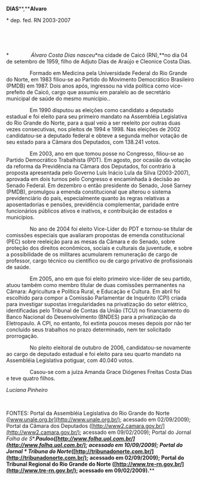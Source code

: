 **DIAS****,****Alvaro**

\* dep. fed. RN 2003-2007

 

 

*               **Álvaro Costa Dias* nasceu**na cidade de Caicó
(RN),**no dia 04 de setembro de 1959, filho de Adjuto Dias de Araújo e
Cleonice Costa Dias.

                Formado em Medicina pela Universidade Federal do Rio
Grande do Norte, em 1983 filiou-se ao Partido do Movimento Democrático
Brasileiro (PMDB) em 1987. Dois anos após, ingressou na vida política
como vice-prefeito de Caicó, cargo que assumiu em paralelo ao de
secretário municipal de saúde do mesmo município..

                Em 1990 disputou as eleições como candidato a deputado
estadual e foi eleito para seu primeiro mandato na Assembléia
Legislativa do Rio Grande do Norte, para a qual veio a ser reeleito por
outras duas vezes consecutivas, nos pleitos de 1994 e 1998. Nas eleições
de 2002 candidatou-se a deputado federal e obteve a segunda melhor
votação de seu estado para a Câmara dos Deputados, com 138.241 votos.

                Em 2003, ano em que tomou posse no Congresso, filiou-se
ao Partido Democrático Trabalhista (PDT). Em agosto, por ocasião da
votação da reforma da Previdência na Câmara dos Deputados, foi contrário
à proposta apresentada pelo Governo Luís Inácio Lula da Silva
(2003-2007), aprovada em dois turnos pelo Congresso e encaminhada à
decisão ao Senado Federal. Em dezembro o então presidente do Senado,
José Sarney (PMDB), promulgou a emenda constitucional que alterou o
sistema previdenciário do país, especialmente quanto às regras relativas
a aposentadorias e pensões, previdência complementar, paridade entre
funcionários públicos ativos e inativos, e contribuição de estados e
municípios.

                No ano de 2004 foi eleito Vice-Líder do PDT e tornou-se
titular de comissões especiais que avaliaram propostas de emenda
constitucional (PEC) sobre reeleição para as mesas da Câmara e do
Senado, sobre proteção dos direitos econômicos, sociais e culturais da
juventude, e sobre a possibilidade de os militares acumularem
remuneração de cargo de professor, cargo técnico ou científico ou de
cargo privativo de profissionais de saúde.

                Em 2005, ano em que foi eleito primeiro vice-líder de
seu partido, atuou também como membro titular de duas comissões
permanentes na Câmara: Agricultura e Política Rural, e Educação e
Cultura. Em abril foi escolhido para compor a Comissão Parlamentar de
Inquérito (CPI) criada para investigar supostas irregularidades na
privatização do setor elétrico, identificadas pelo Tribunal de Contas da
União (TCU) no financiamento do Banco Nacional do Desenvolvimento
(BNDES) para a privatização da Eletropaulo. A CPI, no entanto, foi
extinta poucos meses depois por não ter concluído seus trabalhos no
prazo determinado, nem ter solicitado prorrogação.

                No pleito eleitoral de outubro de 2006, candidatou-se
novamente ao cargo de deputado estadual e foi eleito para seu quarto
mandato na Assembléia Legislativa potiguar, com 40.040 votos.

                Casou-se com a juíza Amanda Grace Diógenes Freitas Costa
Dias e teve quatro filhos.

*Luciana Pinheiro*

 

FONTES: Portal da Assembléia Legislativa do Rio Grande do Norte
([www.unale.org.br](http://www.unale.org.br/); acessado em 02/09/2009);
Portal da Câmara dos Deputados
([http://www2.camara.gov.br/](http://www2.camara.gov.br/); acessado em
09/02/2009); Portal do Jornal *Folha de
S**.****P**aul**o**o***([http://www.folha.uol.com.br/](http://www.folha.uol.com.br/);
acessado em 10/09/2009); Portal do Jornal * Tribuna do
Norte*([http://tribunadonorte.com.br/](http://tribunadonorte.com.br/);
acessado em 02/09/2009); Portal do Tribunal Regional do Rio Grande do
Norte ([http://www.tre-rn.gov.br/](http://www.tre-rn.gov.br/); acessado
em 09/02/2009).****

 
